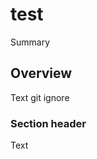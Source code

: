 # test

<!--@START_MENU_TOKEN@-->Summary<!--@END_MENU_TOKEN@-->

## Overview

<!--@START_MENU_TOKEN@-->Text<!--@END_MENU_TOKEN@--> git ignore

### Section header

<!--@START_MENU_TOKEN@-->Text<!--@END_MENU_TOKEN@-->
